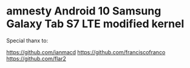 # amnesty Android 10 Samsung Galaxy Tab S7 LTE modified kernel

Special thanx to:

https://github.com/ianmacd
https://github.com/franciscofranco
https://github.com/flar2
